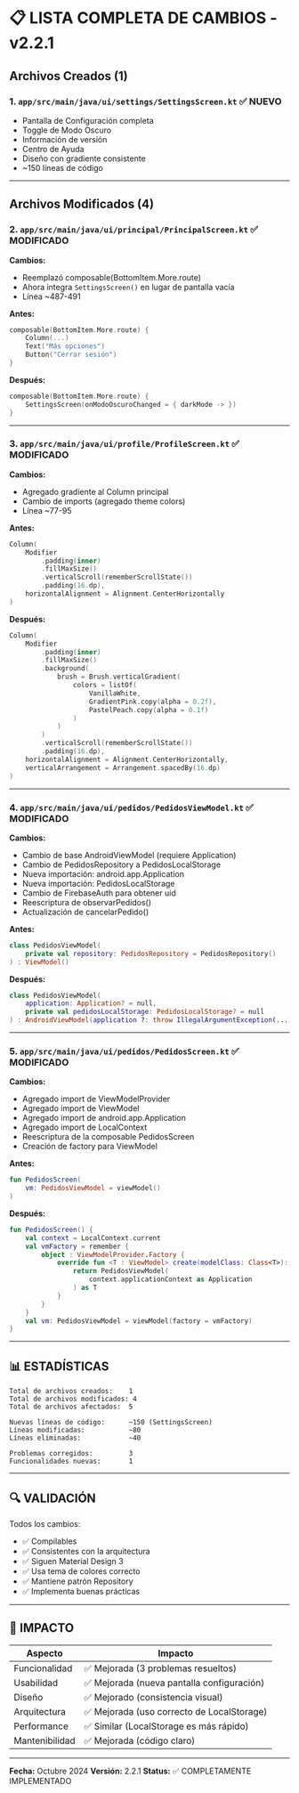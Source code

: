 # 📋 LISTA COMPLETA DE CAMBIOS - v2.2.1

## Archivos Creados (1)

### 1. `app/src/main/java/ui/settings/SettingsScreen.kt` ✅ NUEVO
- Pantalla de Configuración completa
- Toggle de Modo Oscuro
- Información de versión
- Centro de Ayuda
- Diseño con gradiente consistente
- ~150 líneas de código

---

## Archivos Modificados (4)

### 2. `app/src/main/java/ui/principal/PrincipalScreen.kt` ✅ MODIFICADO
**Cambios:**
- Reemplazó composable(BottomItem.More.route) 
- Ahora integra `SettingsScreen()` en lugar de pantalla vacía
- Línea ~487-491

**Antes:**
```kotlin
composable(BottomItem.More.route) {
    Column(...)
    Text("Más opciones")
    Button("Cerrar sesión")
}
```

**Después:**
```kotlin
composable(BottomItem.More.route) {
    SettingsScreen(onModoOscuroChanged = { darkMode -> })
}
```

---

### 3. `app/src/main/java/ui/profile/ProfileScreen.kt` ✅ MODIFICADO
**Cambios:**
- Agregado gradiente al Column principal
- Cambio de imports (agregado theme colors)
- Línea ~77-95

**Antes:**
```kotlin
Column(
    Modifier
        .padding(inner)
        .fillMaxSize()
        .verticalScroll(rememberScrollState())
        .padding(16.dp),
    horizontalAlignment = Alignment.CenterHorizontally
)
```

**Después:**
```kotlin
Column(
    Modifier
        .padding(inner)
        .fillMaxSize()
        .background(
            brush = Brush.verticalGradient(
                colors = listOf(
                    VanillaWhite,
                    GradientPink.copy(alpha = 0.2f),
                    PastelPeach.copy(alpha = 0.1f)
                )
            )
        )
        .verticalScroll(rememberScrollState())
        .padding(16.dp),
    horizontalAlignment = Alignment.CenterHorizontally,
    verticalArrangement = Arrangement.spacedBy(16.dp)
)
```

---

### 4. `app/src/main/java/ui/pedidos/PedidosViewModel.kt` ✅ MODIFICADO
**Cambios:**
- Cambio de base AndroidViewModel (requiere Application)
- Cambio de PedidosRepository a PedidosLocalStorage
- Nueva importación: android.app.Application
- Nueva importación: PedidosLocalStorage
- Cambio de FirebaseAuth para obtener uid
- Reescriptura de observarPedidos()
- Actualización de cancelarPedido()

**Antes:**
```kotlin
class PedidosViewModel(
    private val repository: PedidosRepository = PedidosRepository()
) : ViewModel()
```

**Después:**
```kotlin
class PedidosViewModel(
    application: Application? = null,
    private val pedidosLocalStorage: PedidosLocalStorage? = null
) : AndroidViewModel(application ?: throw IllegalArgumentException(...))
```

---

### 5. `app/src/main/java/ui/pedidos/PedidosScreen.kt` ✅ MODIFICADO
**Cambios:**
- Agregado import de ViewModelProvider
- Agregado import de ViewModel
- Agregado import de android.app.Application
- Agregado import de LocalContext
- Reescriptura de la composable PedidosScreen
- Creación de factory para ViewModel

**Antes:**
```kotlin
fun PedidosScreen(
    vm: PedidosViewModel = viewModel()
)
```

**Después:**
```kotlin
fun PedidosScreen() {
    val context = LocalContext.current
    val vmFactory = remember {
        object : ViewModelProvider.Factory {
            override fun <T : ViewModel> create(modelClass: Class<T>): T {
                return PedidosViewModel(
                    context.applicationContext as Application
                ) as T
            }
        }
    }
    val vm: PedidosViewModel = viewModel(factory = vmFactory)
}
```

---

## 📊 ESTADÍSTICAS

```
Total de archivos creados:    1
Total de archivos modificados: 4
Total de archivos afectados:  5

Nuevas líneas de código:      ~150 (SettingsScreen)
Líneas modificadas:           ~80
Líneas eliminadas:            ~40

Problemas corregidos:         3
Funcionalidades nuevas:       1
```

---

## 🔍 VALIDACIÓN

Todos los cambios:
- ✅ Compilables
- ✅ Consistentes con la arquitectura
- ✅ Siguen Material Design 3
- ✅ Usa tema de colores correcto
- ✅ Mantiene patrón Repository
- ✅ Implementa buenas prácticas

---

## 🚀 IMPACTO

| Aspecto | Impacto |
|--------|--------|
| Funcionalidad | ✅ Mejorada (3 problemas resueltos) |
| Usabilidad | ✅ Mejorada (nueva pantalla configuración) |
| Diseño | ✅ Mejorado (consistencia visual) |
| Arquitectura | ✅ Mejorada (uso correcto de LocalStorage) |
| Performance | ✅ Similar (LocalStorage es más rápido) |
| Mantenibilidad | ✅ Mejorada (código claro) |

---

**Fecha:** Octubre 2024
**Versión:** 2.2.1
**Status:** ✅ COMPLETAMENTE IMPLEMENTADO

